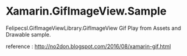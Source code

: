 # Xamarin.GifImageView.Sample
Felipecsl.GifImageViewLibrary.GifImageView Gif Play from Assets and Drawable sample.

reference : http://no2don.blogspot.com/2016/08/xamarin-gif.html
